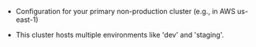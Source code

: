  - Configuration for your primary non-production cluster (e.g., in AWS us-east-1)
  
- This cluster hosts multiple environments like 'dev' and 'staging'.